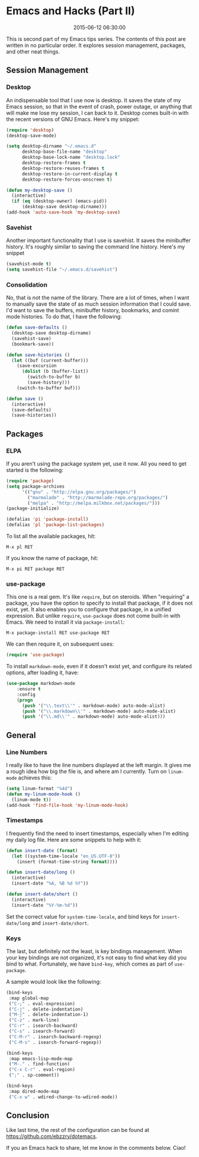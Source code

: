 Emacs and Hacks (Part II)
======================================================================

<center>2015-06-12 06:30:00</center>

This is second part of my Emacs tips series. The contents of this post
are written in no particular order. It explores session management,
packages, and other neat things.

## Session Management

### Desktop
An indispensable tool that I use now is desktop. It saves the state of
my Emacs session, so that in the event of crash, power outage, or
anything that will make me lose my session, I can back to it.
Desktop comes built-in with the recent versions of GNU Emacs. Here's
my snippet:

```lisp
(require 'desktop)
(desktop-save-mode)

(setq desktop-dirname "~/.emacs.d"
      desktop-base-file-name "desktop"
      desktop-base-lock-name "desktop.lock"
      desktop-restore-frames t
      desktop-restore-reuses-frames t
      desktop-restore-in-current-display t
      desktop-restore-forces-onscreen t)

(defun my-desktop-save ()
  (interactive)
  (if (eq (desktop-owner) (emacs-pid))
      (desktop-save desktop-dirname)))
(add-hook 'auto-save-hook 'my-desktop-save)
```

### Savehist

Another important functionality that I use is savehist. It saves the
minibuffer history. It's roughly similar to saving the command line
history. Here's my snippet

```lisp
(savehist-mode t)
(setq savehist-file "~/.emacs.d/savehist")
```

### Consolidation

No, that is not the name of the library. There are a lot of times,
when I want to manually save the state of as much session information
that I could save. I'd want to save the buffers, minibuffer history,
bookmarks, and comint mode histories. To do that, I have the
following:

```lisp
(defun save-defaults ()
  (desktop-save desktop-dirname)
  (savehist-save)
  (bookmark-save))

(defun save-histories ()
  (let ((buf (current-buffer)))
    (save-excursion
      (dolist (b (buffer-list))
        (switch-to-buffer b)
        (save-history)))
    (switch-to-buffer buf)))

(defun save ()
  (interactive)
  (save-defaults)
  (save-histories))
```

## Packages

### ELPA

If you aren't using the package system yet, use it now. All you need
to get started is the following:

```lisp
(require 'package)
(setq package-archives
      '(("gnu" . "http://elpa.gnu.org/packages/")
        ("marmalade" . "http://marmalade-repo.org/packages/")
        ("melpa" . "http://melpa.milkbox.net/packages/")))
(package-initialize)

(defalias 'pi 'package-install)
(defalias 'pl 'package-list-packages)
```

To list all the available packages, hit:

```
M-x pl RET
```

If you know the name of package, hit:

```
M-x pi RET package RET
```

### use-package

This one is a real gem. It's like `require`, but on steroids. When
"requiring" a package, you have the option to specify to install that
package, if it does not exist, yet. It also enables you to configure
that package, in a unified expression. But unlike `require`,
`use-package` does not come built-in with Emacs. We need to install it
via `package-install`:

```
M-x package-install RET use-package RET
```

We can then require it, on subsequent uses:

```lisp
(require 'use-package)
```

To install `markdown-mode`, even if it doesn't exist yet,
and configure its related options, after loading it, have:

```lisp
(use-package markdown-mode
    :ensure t
    :config
    (progn
      (push '("\\.text\\'" . markdown-mode) auto-mode-alist)
      (push '("\\.markdown\\'" . markdown-mode) auto-mode-alist)
      (push '("\\.md\\'" . markdown-mode) auto-mode-alist)))
```

## General

### Line Numbers

I really like to have the line numbers displayed at the left
margin. It gives me a rough idea how big the file is, and where am I
currently. Turn on `linum-mode` achieves this:

```lisp
(setq linum-format "%4d")
(defun my-linum-mode-hook ()
  (linum-mode t))
(add-hook 'find-file-hook 'my-linum-mode-hook)
```

### Timestamps

I frequently find the need to insert timestamps, especially when I'm
editing my daily log file. Here are some snippets to help with it:

```lisp
(defun insert-date (format)
  (let ((system-time-locale "en_US.UTF-8"))
    (insert (format-time-string format))))

(defun insert-date/long ()
  (interactive)
  (insert-date "%A, %B %d %Y"))

(defun insert-date/short ()
  (interactive)
  (insert-date "%Y-%m-%d"))

```

Set the correct value for `system-time-locale`, and bind keys for
`insert-date/long` and `insert-date/short`.

### Keys

The last, but definitely not the least, is key bindings
management. When your key bindings are not organized, it's not easy to
find what key did you bind to what. Fortunately, we have `bind-key`,
which comes as part of `use-package`.

A sample would look like the following:

```lisp
(bind-keys
 :map global-map
 ("C-;" . eval-expression)
 ("C-j" . delete-indentation)
 ("M-j" . delete-indentation-1)
 ("C-z" . mark-line)
 ("C-r" . isearch-backward)
 ("C-s" . isearch-forward)
 ("C-M-r" . isearch-backward-regexp)
 ("C-M-s" . isearch-forward-regexp))

(bind-keys
 :map emacs-lisp-mode-map
 ("M-." . find-function)
 ("C-x C-r" . eval-region)
 (";" . sp-comment))

(bind-keys
 :map dired-mode-map
 ("C-x w" . wdired-change-to-wdired-mode))
```

## Conclusion

Like last time, the rest of the configuration can be found at
<https://github.com/ebzzry/dotemacs>.

If you an Emacs hack to share, let me know in the comments
below. Ciao!
